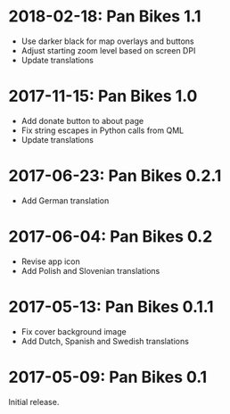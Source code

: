 2018-02-18: Pan Bikes 1.1
=========================

* Use darker black for map overlays and buttons
* Adjust starting zoom level based on screen DPI
* Update translations

2017-11-15: Pan Bikes 1.0
=========================

* Add donate button to about page
* Fix string escapes in Python calls from QML
* Update translations

2017-06-23: Pan Bikes 0.2.1
===========================

* Add German translation

2017-06-04: Pan Bikes 0.2
=========================

* Revise app icon
* Add Polish and Slovenian translations

2017-05-13: Pan Bikes 0.1.1
===========================

* Fix cover background image
* Add Dutch, Spanish and Swedish translations

2017-05-09: Pan Bikes 0.1
=========================

Initial release.
